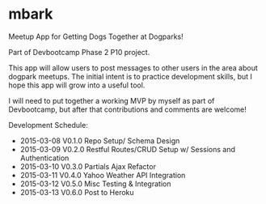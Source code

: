# mbark
Meetup App for Getting Dogs Together at Dogparks!

Part of Devbootcamp Phase 2 P10 project.

This app will allow users to post messages to other users in the area about dogpark meetups. The initial intent is to practice development skills, but I hope this app will grow into a useful tool.

I will need to put together a working MVP by myself as part of Devbootcamp, but after that contributions and comments are welcome!

Development Schedule:
* 2015-03-08 V0.1.0 Repo Setup/ Schema Design
* 2015-03-09 V0.2.0 Restful Routes/CRUD Setup w/ Sessions and Authentication
* 2015-03-10 V0.3.0 Partials Ajax Refactor
* 2015-03-11 V0.4.0 Yahoo Weather API Integration
* 2015-03-12 V0.5.0 Misc Testing & Integration
* 2015-03-13 V0.6.0 Post to Heroku